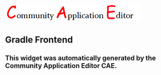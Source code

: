 ![CAE](https://github.com/PhilCAEOrg/CAE-Deployment-Temp/blob/gh-pages/frontendComponent-7020/img/logo.png)  

Gradle Frontend
===================


This widget was automatically generated by the Community Application Editor CAE.  
---------------

